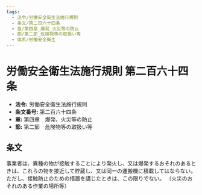 ```yaml
---
tags:
  - 法令/労働安全衛生法施行規則
  - 条文/第二百六十四条
  - 章/第四章_爆発_火災等の防止
  - 節/第二節_危険物等の取扱い等
  - 体系/労働安全衛生
---
```

# 労働安全衛生法施行規則 第二百六十四条

- **法令:** 労働安全衛生法施行規則
- **条文番号:** 第二百六十四条
- **章:** 第四章　爆発、火災等の防止
- **節:** 第二節　危険物等の取扱い等

## 条文
事業者は、異種の物が接触することにより発火し、又は爆発するおそれのあるときは、これらの物を接近して貯蔵し、又は同一の運搬機に積載してはならない。ただし、接触防止のための措置を講じたときは、この限りでない。
（火災のおそれのある作業の場所等）

